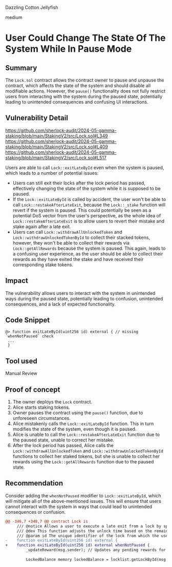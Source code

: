 Dazzling Cotton Jellyfish

medium

# User Could Change The State Of The System While In Pause Mode

## Summary

The `Lock.sol` contract allows the contract owner to pause and unpause the contract, which affects the state of the system and should disable all modifiable actions. However, the `pause()` functionality does not fully restrict users from interacting with the system during the paused state, potentially leading to unintended consequences and confusing UI interactions.

## Vulnerability Detail

https://github.com/sherlock-audit/2024-05-gamma-staking/blob/main/StakingV2/src/Lock.sol#L349
https://github.com/sherlock-audit/2024-05-gamma-staking/blob/main/StakingV2/src/Lock.sol#L409
https://github.com/sherlock-audit/2024-05-gamma-staking/blob/main/StakingV2/src/Lock.sol#L517

Users are able to call `Lock::exitLateById` even when the system is paused, which leads to a number of potential issues:

* Users can still exit their locks after the lock period has passed, effectively changing the state of the system while it is supposed to be paused.
* If the `Lock::exitLateById` is called by accident, the user won't be able to call `Lock::restakeAfterLateExit`, because the `Lock::_stake` function will revert if the system is paused. This could potentially be seen as a potential DoS vector from the user's perspective, as the whole idea of `Lock::restakeAfterLateExit` is to allow users to revert their mistake and stake again after a late exit.
* Users can call `Lock::withdrawAllUnlockedToken` and `Lock::withdrawUnlockedTokenById` to collect their stacked tokens, however, they won't be able to collect their rewards via `Lock::getAllRewards` because the system is paused. This again, leads to a confusing user experience, as the user should be able to collect their rewards as they have exited the stake and have received their corresponding stake tokens.

## Impact

The vulnerability allows users to interact with the system in unintended ways during the paused state, potentially leading to confusion, unintended consequences, and a lack of expected functionality.

## Code Snippet

```solidity
@> function exitLateById(uint256 id) external { // missing `whenNotPaused` check
 ...
 }
```

## Tool used

Manual Review

## Proof of concept

1. The owner deploys the `Lock` contract.
2. Alice starts staking tokens.
3. Owner pauses the contract using the `pause()` function, due to unforeseen circumstances.
4. Alice mistakenly calls the `Lock::exitLateById` function. This in turn modifies the state of the system, even though it is paused.
5. Alice is unable to call the `Lock::restakeAfterLateExit` function due to the paused state, unable to correct her mistake.
6. After the lock period has passed, Alice calls the `Lock::withdrawAllUnlockedToken` and `Lock::withdrawUnlockedTokenById` functions to collect her staked tokens, but she is unable to collect her rewards using the `Lock::getAllRewards` function due to the paused state.

## Recommendation

Consider adding the `whenNotPaused` modifier to `Lock::exitLateById`, which will mitigate all of the above-mentioned issues. This will ensure that users cannot interact with the system in ways that could lead to unintended consequences or confusion.

```diff
@@ -346,7 +348,7 @@ contract Lock is
     /// @notice Allows a user to execute a late exit from a lock by specifying the lock ID, updating unlock times and reducing locked balances.
     /// @dev This function adjusts the unlock time based on the remaining cooldown period, updates the locked balances, flags the lock as exited late, and logs the exit.
     /// @param id The unique identifier of the lock from which the user wishes to exit late.
-    function exitLateById(uint256 id) external {
+    function exitLateById(uint256 id) external whenNotPaused {
         _updateReward(msg.sender); // Updates any pending rewards for the caller before proceeding.
 
         LockedBalance memory lockedBalance = locklist.getLockById(msg.sender, id); // Retrieves the lock details from the lock list as a storage reference to modify.
```
